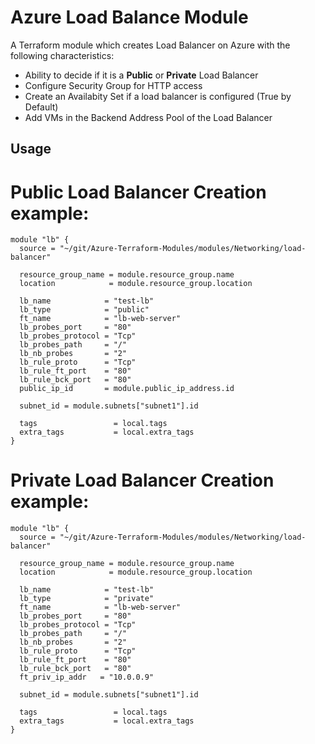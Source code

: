 # Azure Load Balance Module 

A Terraform module which creates Load Balancer on Azure with the following characteristics:
- Ability to decide if it is a **Public** or **Private** Load Balancer
- Configure Security Group for HTTP access
- Create an Availabity Set if a load balancer is configured (True by Default)
- Add VMs in the Backend Address Pool of the Load Balancer

## Usage

# Public Load Balancer Creation example:

```hcl
module "lb" {
  source = "~/git/Azure-Terraform-Modules/modules/Networking/load-balancer"

  resource_group_name = module.resource_group.name
  location            = module.resource_group.location

  lb_name            = "test-lb"
  lb_type            = "public"
  ft_name            = "lb-web-server"
  lb_probes_port     = "80"
  lb_probes_protocol = "Tcp"
  lb_probes_path     = "/"
  lb_nb_probes       = "2"
  lb_rule_proto      = "Tcp"
  lb_rule_ft_port    = "80"
  lb_rule_bck_port   = "80"
  public_ip_id       = module.public_ip_address.id

  subnet_id = module.subnets["subnet1"].id

  tags                 = local.tags
  extra_tags           = local.extra_tags
}
```

# Private Load Balancer Creation example:

```hcl
module "lb" {
  source = "~/git/Azure-Terraform-Modules/modules/Networking/load-balancer"

  resource_group_name = module.resource_group.name
  location            = module.resource_group.location

  lb_name            = "test-lb"
  lb_type            = "private"
  ft_name            = "lb-web-server"
  lb_probes_port     = "80"
  lb_probes_protocol = "Tcp"
  lb_probes_path     = "/"
  lb_nb_probes       = "2"
  lb_rule_proto      = "Tcp"
  lb_rule_ft_port    = "80"
  lb_rule_bck_port   = "80"
  ft_priv_ip_addr   = "10.0.0.9"

  subnet_id = module.subnets["subnet1"].id

  tags                 = local.tags
  extra_tags           = local.extra_tags
}
```